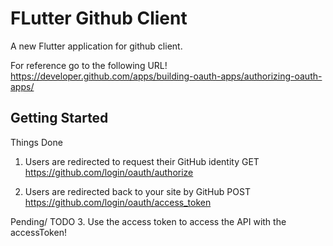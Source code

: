 # FLutter Github Client

A new Flutter application for github client.

For reference go to the following URL!
https://developer.github.com/apps/building-oauth-apps/authorizing-oauth-apps/

## Getting Started

Things Done
1. Users are redirected to request their GitHub identity
GET https://github.com/login/oauth/authorize

2. Users are redirected back to your site by GitHub
POST https://github.com/login/oauth/access_token

Pending/ TODO 
3. Use the access token to access the API with the accessToken!

